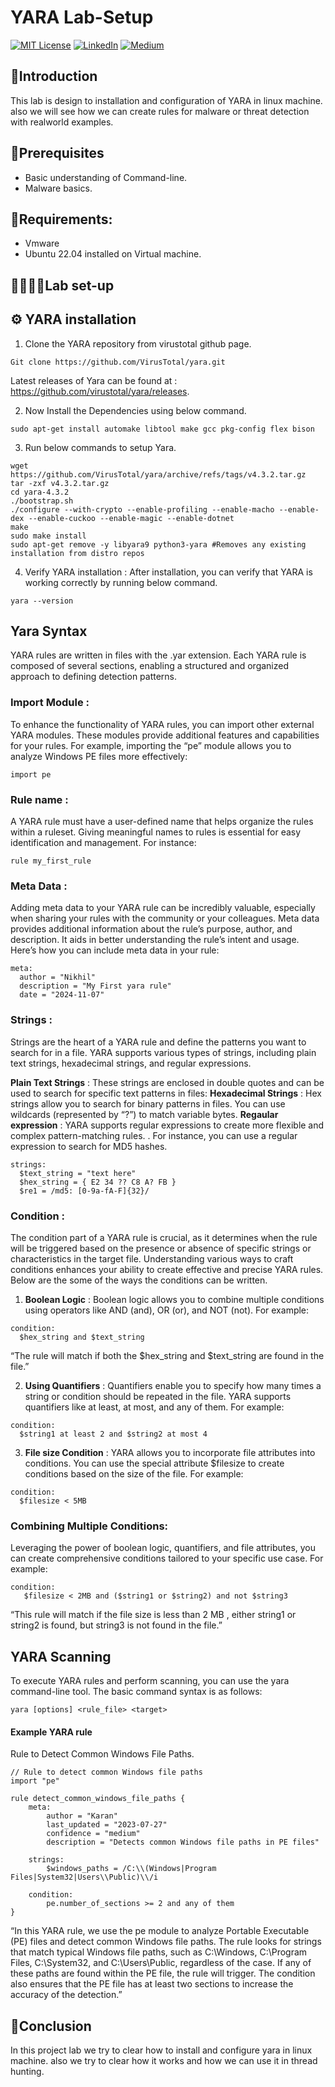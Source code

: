 
# YARA Lab-Setup 

[![MIT License](https://img.shields.io/badge/License-MIT-green.svg)](https://choosealicense.com/licenses/mit/)
        [![LinkedIn](https://img.shields.io/badge/LinkedIn-Profile-blue)](https://www.linkedin.com/in/nikhil--chaudhari/)
        [![Medium](https://img.shields.io/badge/Medium-Writeups-black)](https://medium.com/@nikhil-c)

## 🍁Introduction
This lab is design to  installation and configuration of YARA in linux machine. also we will see how we can create rules for malware or threat detection with realworld examples.

## 🔗Prerequisites
- Basic understanding of Command-line.
- Malware basics.

## 📝Requirements:
- Vmware
- Ubuntu 22.04 installed on Virtual machine.

## 👩🏻‍🔬🧪Lab set-up
## ⚙️ YARA installation
1. Clone the YARA repository from virustotal github page.
```
Git clone https://github.com/VirusTotal/yara.git

```
Latest releases of Yara can be found at : https://github.com/virustotal/yara/releases.

2. Now Install the Dependencies using below command.
```
sudo apt-get install automake libtool make gcc pkg-config flex bison
```
3. Run below commands to setup Yara.

```
wget https://github.com/VirusTotal/yara/archive/refs/tags/v4.3.2.tar.gz
tar -zxf v4.3.2.tar.gz
cd yara-4.3.2
./bootstrap.sh
./configure --with-crypto --enable-profiling --enable-macho --enable-dex --enable-cuckoo --enable-magic --enable-dotnet
make
sudo make install
sudo apt-get remove -y libyara9 python3-yara #Removes any existing installation from distro repos
```
4. Verify YARA installation : After installation, you can verify that YARA is working correctly by running below command.
```
yara --version

```
## Yara Syntax
YARA rules are written in files with the .yar extension. Each YARA rule is composed of several sections, enabling a structured and organized approach to defining detection patterns.

### Import Module :
To enhance the functionality of YARA rules, you can import other external YARA modules. These modules provide additional features and capabilities for your rules. For example, importing the “pe” module allows you to analyze Windows PE files more effectively:
```
import pe
```

### Rule name :
A YARA rule must have a user-defined name that helps organize the rules within a ruleset. Giving meaningful names to rules is essential for easy identification and management. For instance:
```
rule my_first_rule
```

### Meta Data :
Adding meta data to your YARA rule can be incredibly valuable, especially when sharing your rules with the community or your colleagues. Meta data provides additional information about the rule’s purpose, author, and description. It aids in better understanding the rule’s intent and usage. Here’s how you can include meta data in your rule:
```
meta:
  author = "Nikhil"
  description = "My First yara rule"
  date = "2024-11-07"
```

### Strings :
Strings are the heart of a YARA rule and define the patterns you want to search for in a file. YARA supports various types of strings, including plain text strings, hexadecimal strings, and regular expressions.

**Plain Text Strings** : These strings are enclosed in double quotes and can be used to search for specific text patterns in files:
**Hexadecimal Strings** : Hex strings allow you to search for binary patterns in files. You can use wildcards (represented by “?”) to match variable bytes.
**Regaular expression** : YARA supports regular expressions to create more flexible and complex pattern-matching rules. . For instance, you can use a regular expression to search for MD5 hashes.
```
strings:
  $text_string = "text here"
  $hex_string = { E2 34 ?? C8 A? FB }   
  $re1 = /md5: [0-9a-fA-F]{32}/
```

### Condition :
The condition part of a YARA rule is crucial, as it determines when the rule will be triggered based on the presence or absence of specific strings or characteristics in the target file. Understanding various ways to craft conditions enhances your ability to create effective and precise YARA rules. Below are the some of the ways the conditions can be written.

1. **Boolean Logic** : Boolean logic allows you to combine multiple conditions using operators like AND (and), OR (or), and NOT (not). For example:
```
condition: 
  $hex_string and $text_string
```
“The rule will match if both the $hex_string and $text_string are found in the file.”  

2. **Using Quantifiers** : Quantifiers enable you to specify how many times a string or condition should be repeated in the file. YARA supports quantifiers like at least, at most, and any of them. For example:
```
condition: 
  $string1 at least 2 and $string2 at most 4
```
3. **File size Condition** : YARA allows you to incorporate file attributes into conditions. You can use the special attribute $filesize to create conditions based on the size of the file. For example:
```
condition: 
  $filesize < 5MB
```

### Combining Multiple Conditions: 
 Leveraging the power of boolean logic, quantifiers, and file attributes, you can create comprehensive conditions tailored to your specific use case. For example:
 ```
 condition: 
    $filesize < 2MB and ($string1 or $string2) and not $string3
```
“This rule will match if the file size is less than 2 MB , either string1 or string2 is found, but string3 is not found in the file.”

## YARA Scanning
To execute YARA rules and perform scanning, you can use the yara command-line tool. The basic command syntax is as follows:
```
yara [options] <rule_file> <target>
```
#### Example YARA rule
Rule to Detect Common Windows File Paths.
```
// Rule to detect common Windows file paths
import "pe"

rule detect_common_windows_file_paths {
    meta:
        author = "Karan"
        last_updated = "2023-07-27"
        confidence = "medium"
        description = "Detects common Windows file paths in PE files"

    strings:
        $windows_paths = /C:\\(Windows|Program Files|System32|Users\\Public)\\/i

    condition:
        pe.number_of_sections >= 2 and any of them
}
```
“In this YARA rule, we use the pe module to analyze Portable Executable (PE) files and detect common Windows file paths. The rule looks for strings that match typical Windows file paths, such as C:\Windows, C:\Program Files, C:\System32, and C:\Users\Public, regardless of the case. If any of these paths are found within the PE file, the rule will trigger. The condition also ensures that the PE file has at least two sections to increase the accuracy of the detection.”

## 🚩Conclusion
In this project lab we try to clear how to install and configure yara in linux machine. also we try to clear how it works and how we can use it in thread hunting.

